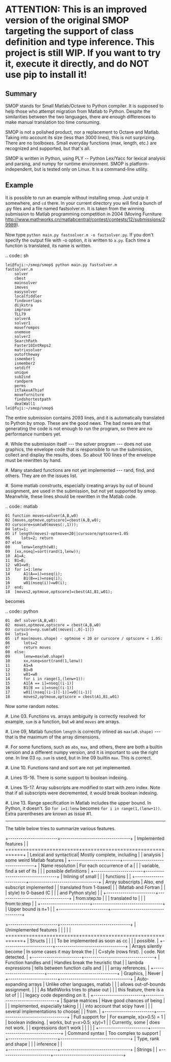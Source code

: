 # ATTENTION: This is an improved version of the original SMOP targeting the support of class definition and type inference. This project is still WIP. If you want to try it, execute it directly, and do NOT use pip to install it!

Summary
-------

SMOP stands for Small Matlab/Octave to Python compiler.  It is
supposed to help those who attempt migration from Matlab to Python.
Despite the similarities between the two languages, there are enough
differences to make manual translation too time consuming.

SMOP is not a polished product, nor a replacement to Octave and
Matlab. Taking into account its size (less than 3000 lines), this is
not surprizing.  There are no toolboxes.  Small everyday functions
(max, length, etc.) are recognized and supported, but that's all.

SMOP is written in Python, using PLY -- Python Lex/Yacc for lexical
analysis and parsing, and numpy for runtime environment.  SMOP is
platform-independent, but is tested only on Linux.  It is a
command-line utility.

Example
-------

It is possible to run an example without installing smop.  Just unzip
it somewhere, and `cd` there. In your current directory you will find
a bunch of .py files and a file named fastsolver.m.  It is taken from
the winning submission to Matlab programming competition in 2004
(Moving Furniture
http://www.mathworks.cn/matlabcentral/contest/contests/12/submissions/29989).

Now type `python main.py fastsolver.m -o fastsolver.py`. If you don't
specify the output file with -o option, it is written to `a.py`.
Each time a function is translated, its name is written.

.. code:: sh

    lei@fuji:~/smop/smop$ python main.py fastsolver.m 
    fastsolver.m
	    solver
	    cbest
	    mainsolver
	    imoves
	    easysolver
	    localfiddler
	    findoverlaps
	    dijkstra
	    improve
	    TLL79
	    solverA
	    solver1
	    movefrompos
	    onemove
	    solver2
	    SearchPath
	    Faster10IntReps2
	    matrixsolver
	    outoftheway
	    ismember1
	    ismember2
	    setdiff
	    unique
	    sub2ind
	    randperm
	    perms
	    itTakesAThief
	    movefurniture
	    findshortestpath
	    dealWall1
    lei@fuji:~/smop/smop$ 

The entire submission contains 2093 lines, and it is automatically
translated to Python by smop. These are the good news.  The bad news
are that generating the code is not enough to run the program, so
there are no performance numbers yet.

#. While the submission itself --- the solver program --- does not use
   graphics, the envelope code that is responsible to run the
   submission, collect and display the results, does.  So about 100
   lines of the envelope must be rewritten by hand.

#. Many standard functions are not yet implemented --- rand, find,
   and others.  They are on the issues list.

#. Some matlab constructs, especially creating arrays by out of bound
   assignment, are used in the submission, but not yet supported by
   smop.  Meanwhile, these lines should be rewritten in the Matlab
   code.

.. code:: matlab
 
    01 function moves=solver(A,B,w0)
    02 [moves,optmove,optscore]=cbest(A,B,w0);
    03 curscore=sum(w0(moves(:,1)));
    04 lots=1;
    05 if length(moves)-optmove<20||curscore/optscore<1.05
    06     lots=2; return
    07 else
    08     lenw=length(w0);
    09	[xx,nseq]=sort(rand(1,lenw));
    10	A1=A;
    11	B1=B;
    12	w01=w0;
    13 	for i=1:lenw
    14	    A1(A==i)=nseq(i);
    15	    B1(B==i)=nseq(i);
    16	    w01(nseq(i))=w0(i);
    17	end;
    18	[moves2,optmove,optscore]=cbest(A1,B1,w01);

becomes

.. code:: python

    01  def solver(A,B,w0):
    02	moves,optmove,optscore = cbest(A,B,w0)
    03	curscore=np.sum(w0[(moves[:,0]-1)])
    04	lots=1
    05	if max(moves.shape) - optmove < 20 or curscore / optscore < 1.05:
    06	    lots=2
    07	    return moves
    08	else:
    09	    lenw=max(w0.shape)
    10	    xx,nseq=sort(rand(1,lenw))
    11	    A1=A
    12	    B1=B
    13	    w01=w0
    14	    for i in range(1,(lenw+1)):
    15		A1[A == i]=nseq[(i-1)]
    16		B1[B == i]=nseq[(i-1)]
    17		w01[(nseq[(i-1)]-1)]=w0[(i-1)]
    18	    moves2,optmove,optscore = cbest(A1,B1,w01)

Now some random notes.

#. Line 03. Functions vs. arrays ambiguity is correctly resolved: 
   for example, `sum` is a function, but `w0` and `moves` are
   arrays.

#. Line 09, Matlab function `length` is correctly inlined as
   `max(w0.shape)` --- that is the maximum of the array dimensions.

#. For some functions, such as `abs`, `max`, and others, there are
   both a builtin version and a different numpy version, and it is
   important to use the right one.  In line 03 `np.sum` is used, but
   in line 09 builtin `max`.  This is correct.

#. Line 10. Functions rand and sort are not yet implemented.  

#. Lines 15-16. There is some support to boolean indexing.

#. Lines 15-17. Array subscripts are modified to start with zero
   index.  Note that if all subscripts were decremented, it would
   break boolean indexing.

#. Line 13. Range specification in Matlab includes the upper bound.
   In Python, it doesn't.  So `for i=1:lenw` becomes `for i in
   range(1,(lenw+1))`.  Extra parentheses are known as issue #1.

-----------------------------------------------------------

The table below tries to summarize various features.

+------------------------+----------------------------------+
| Implemented features   |                                  |
+========================+==================================+
| Lexical and syntactical| Mostly complete, including       |
| analysis               | some weird Matlab features       |
+------------------------+----------------------------------+
| Name resolution        | For each occurrence of a         | 
|                        | variable, find a set of its      |
|                        | possible definitions             |
+------------------------+----------------------------------+
| Inlining of small      |                                  |
| functions              |                                  |
+------------------------+----------------------------------+
| Array subscripts       | Also, end subscript implemented  |
| translated from 1-based|                                  |
| (Matlab and Fortran    |                                  |
| style) to 0-based (C   |                                  |
| and Python style)      |                                  |
+------------------------+----------------------------------+
| from:step:to           |                                  |
| translated to          |                                  |
| from:to:step           |                                  |
+------------------------+----------------------------------+
| Upper bound is n+1     |                                  |
+------------------------+----------------------------------+

+------------------------+----------------------------------+
| Unimplemented features |                                  |
|                        |                                  |
+========================+==================================+
| Structs                |                                  | 
|                        | To be implemented as soon as  cc |
|                        | possible.                        |
+------------------------+----------------------------------+
| Arrays silently become | In some cases it may break the   |
| C=style (rows first).  | code. Not detected.              |
+------------------------+----------------------------------+
| Function handles and   | Handles break the heuristic that |
| lambda expressions     | tells between function calls and |
|                        | array references.                |
+------------------------+----------------------------------+
| Graphics,              | Never                            |
+------------------------+----------------------------------+
| Auto-expanding arrays  | Unlike other languages, matlab   |
|                        | allows out-of-bounds assignment. |
|                        | As MathWorks tries to phase out  |
|                        | this feature, there is a lot of  |
|                        | legacy code depending on it.     |
+------------------------+----------------------------------+
| Sparse matrices        | Have good chances of being       |
|                        | implemented, especially taking   |
|                        | into account that scipy have     |
|                        | several implementations to choose|
|                        | from.                            |
+------------------------+----------------------------------+
| Full support for       | For example, x(x>0.5) = 1        |
| boolean indexing.      | works, but y=x>0.5; x(y)=1       |
| Currently, some        | does not work.                   |
| expressions don't work |                                  |
|                        |                                  |
+------------------------+----------------------------------+
| Command syntax         | Too complex to support           |
+------------------------+----------------------------------+
| Type, rank and shape   |                                  |
| inference              |                                  |           
+------------------------+----------------------------------+
| Strings                |                                  |
+------------------------+----------------------------------+